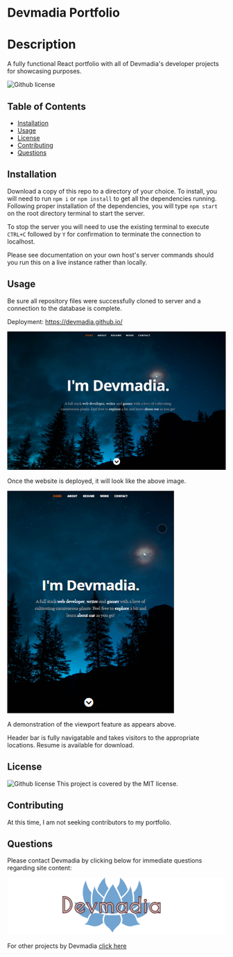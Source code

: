 # Devmadia Portfolio

# Description
A fully functional React portfolio with all of Devmadia's developer projects for showcasing purposes.

![Github license](http://img.shields.io/badge/license-MIT-blue.svg)

## Table of Contents
  * [Installation](#installation)
  * [Usage](#usage)
  * [License](#license)
  * [Contributing](#contributing)
  * [Questions](#questions)

## Installation
Download a copy of this repo to a directory of your choice. To install, you will need to run `npm i` or `npm install` to get all the dependencies running. Following proper installation of the dependencies, you will type `npm start` on the root directory terminal to start the server.

To stop the server you will need to use the existing terminal to execute `CTRL+C` followed by `Y` for confirmation to terminate the connection to localhost.

Please see documentation on your own host's server commands should you run this on a live instance rather than locally.

## Usage
Be sure all repository files were successfully cloned to server and a connection to the database is complete.

Deployment: https://devmadia.github.io/

![Devmadia Demo Shot 2](src/assets/Devmadia002.png) 

Once the website is deployed, it will look like the above image.

![Devmadia Demo Shot 1](src/assets/Devmadia001.png) 

A demonstration of the viewport feature as appears above.

Header bar is fully navigatable and takes visitors to the appropriate locations. Resume is available for download.

## License
![Github license](http://img.shields.io/badge/license-MIT-blue.svg) This project is covered by the MIT license.

## Contributing
At this time, I am not seeking contributors to my portfolio.

## Questions
Please contact Devmadia by clicking below for immediate questions regarding site content:

[![Devmadia](src/assets/Logo.png)](https://devmadia.github.io/)

For other projects by Devmadia [click here](https://github.com/Devmadia)